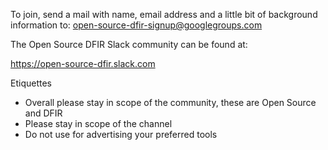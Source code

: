 To join, send a mail with name, email address and a little bit of background
information to: open-source-dfir-signup@googlegroups.com

The Open Source DFIR Slack community can be found at:

https://open-source-dfir.slack.com

Etiquettes

* Overall please stay in scope of the community, these are Open Source and DFIR
* Please stay in scope of the channel
* Do not use for advertising your preferred tools
